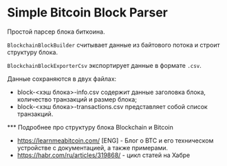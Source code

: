 # Simple Bitcoin Block Parser

Простой парсер блока биткоина.

`BlockchainBlockBuilder` считывает данные из байтового потока и строит структуру блока.

`BlockchainBlockExporterCsv` экспортирует данные в формате `.csv`.

Данные сохраняются в двух файлах:
* block-<хэш блока>-info.csv содержит данные заголовка блока, количество транзакций и размер блока;
* block-<хэш блока>-transactions.csv представляет собой список транзакций.


*** Подробнее про структуру блока Blockchain и Bitcoin
* https://learnmeabitcoin.com/ [ENG] - Блог о BTC и его техническом устройстве с документацией, а также примерами.
* https://habr.com/ru/articles/319868/ - цикл статей на Хабре